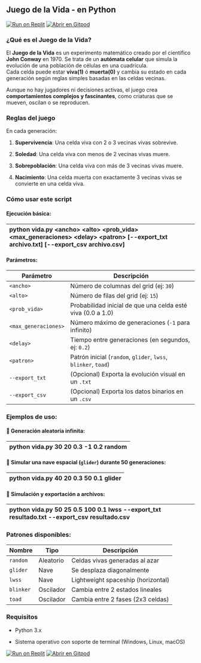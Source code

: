 ## **Juego de la Vida \- en Python**

[![Run on Replit](https://replit.com/badge/github/CARLOSLHG/conway-juego-de-la-vida)](https://replit.com/github/CARLOSLHG/conway-juego-de-la-vida)
[![Abrir en Gitpod](https://gitpod.io/button/open-in-gitpod.svg)](https://gitpod.io/#https://github.com/CARLOSLHG/conway-juego-de-la-vida)

### **¿Qué es el Juego de la Vida?**

El **Juego de la Vida** es un experimento matemático creado por el científico **John Conway** en 1970\. Se trata de un **autómata celular** que simula la evolución de una población de células en una cuadrícula.  
 Cada celda puede estar **viva(1)** ó **muerta(0)** y cambia su estado en cada generación según reglas simples basadas en las celdas vecinas.

Aunque no hay jugadores ni decisiones activas, el juego crea **comportamientos complejos y fascinantes**, como criaturas que se mueven, oscilan o se reproducen.

### **Reglas del juego**

En cada generación:

1.  **Supervivencia**: Una celda viva con 2 o 3 vecinas vivas sobrevive.

2.  **Soledad**: Una celda viva con menos de 2 vecinas vivas muere.

3.  **Sobrepoblación**: Una celda viva con más de 3 vecinas vivas muere.

4.  **Nacimiento**: Una celda muerta con exactamente 3 vecinas vivas se convierte en una celda viva.

### **Cómo usar este script**

#### **Ejecución básica:**

| python vida.py \<ancho\> \<alto\> \<prob\_vida\> \<max\_generaciones\> \<delay\> \<patron\> \[--export\_txt archivo.txt\] \[--export\_csv archivo.csv\] |
| :---- |

#### **Parámetros:**

| Parámetro | Descripción |
| ----- | ----- |
| `<ancho>` | Número de columnas del grid (ej: `30`) |
| `<alto>` | Número de filas del grid (ej: `15`) |
| `<prob_vida>` | Probabilidad inicial de que una celda esté viva (0.0 a 1.0) |
| `<max_generaciones>` | Número máximo de generaciones (`-1` para infinito) |
| `<delay>` | Tiempo entre generaciones (en segundos, ej: `0.2`) |
| `<patron>` | Patrón inicial (`random`, `glider`, `lwss`, `blinker`, `toad`) |
| `--export_txt` | (Opcional) Exporta la evolución visual en un `.txt` |
| `--export_csv` | (Opcional) Exporta los datos binarios en un `.csv` |

### **Ejemplos de uso:**

#### **🔹 Generación aleatoria infinita:**

| python vida.py 30 20 0.3 \-1 0.2 random |
| :---- |

#### **🔹 Simular una nave espacial (`glider`) durante 50 generaciones:**

| python vida.py 40 20 0.3 50 0.1 glider |
| :---- |

#### **🔹 Simulación y exportación a archivos:**

| python vida.py 50 25 0.5 100 0.1 lwss \--export\_txt resultado.txt \--export\_csv resultado.csv |
| :---- |

###  **Patrones disponibles:**

| Nombre | Tipo | Descripción |
| ----- | ----- | ----- |
| `random` | Aleatorio | Celdas vivas generadas al azar |
| `glider` | Nave | Se desplaza diagonalmente |
| `lwss` | Nave | Lightweight spaceship (horizontal) |
| `blinker` | Oscilador | Cambia entre 2 estados lineales |
| `toad` | Oscilador | Cambia entre 2 fases (2x3 celdas) |

### **Requisitos**

* Python 3.x

* Sistema operativo con soporte de terminal (Windows, Linux, macOS)

[![Run on Replit](https://replit.com/badge/github/CARLOSLHG/conway-juego-de-la-vida)](https://replit.com/github/CARLOSLHG/conway-juego-de-la-vida)
[![Abrir en Gitpod](https://gitpod.io/button/open-in-gitpod.svg)](https://gitpod.io/#https://github.com/CARLOSLHG/conway-juego-de-la-vida)
